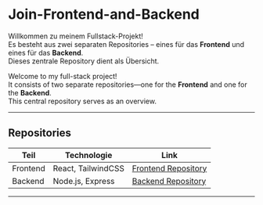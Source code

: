 # Join-Frontend-and-Backend

Willkommen zu meinem Fullstack-Projekt!  
Es besteht aus zwei separaten Repositories – eines für das **Frontend** und eines für das **Backend**.  
Dieses zentrale Repository dient als Übersicht.


Welcome to my full-stack project!  
It consists of two separate repositories—one for the **Frontend** and one for the **Backend**.  
This central repository serves as an overview.


---

## Repositories

| Teil       | Technologie       | Link                                                                 |
|------------|-------------------|----------------------------------------------------------------------|
| Frontend | React, TailwindCSS | [Frontend Repository](https://github.com/deinUsername/frontend-repo) |
| Backend  | Node.js, Express   | [Backend Repository](https://github.com/deinUsername/backend-repo)   |

---
